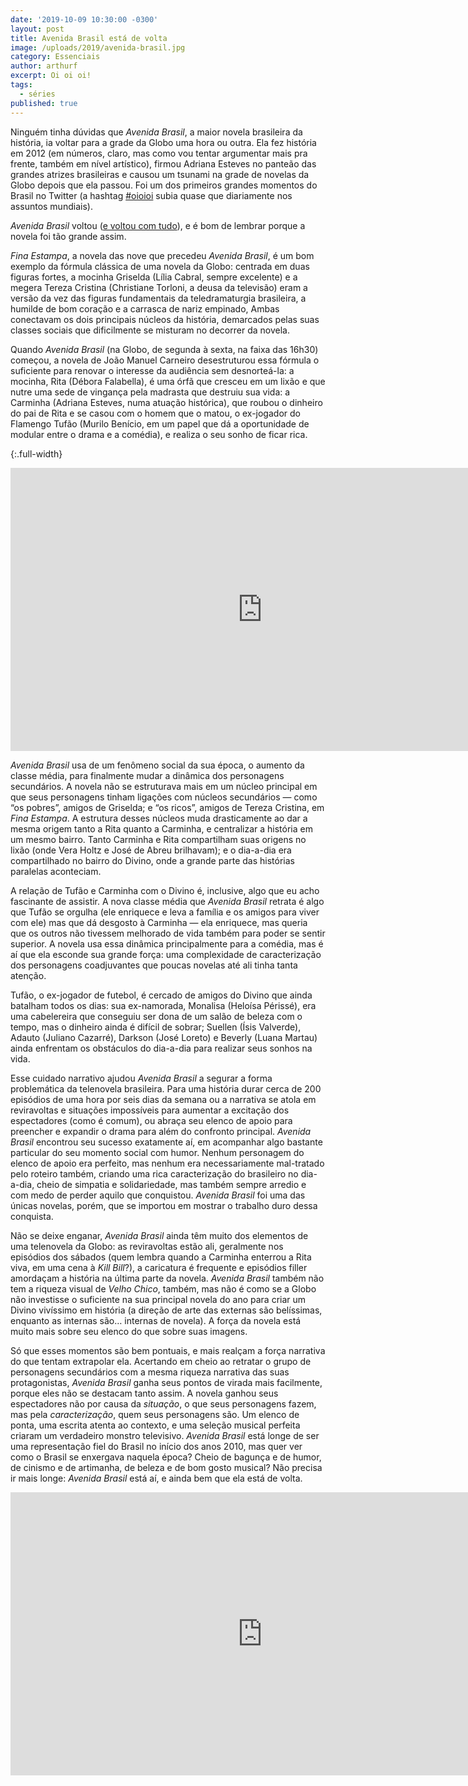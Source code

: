 ```yaml
---
date: '2019-10-09 10:30:00 -0300'
layout: post
title: Avenida Brasil está de volta
image: /uploads/2019/avenida-brasil.jpg
category: Essenciais
author: arthurf
excerpt: Oi oi oi!
tags:
  - séries
published: true
---
```


Ninguém tinha dúvidas que _Avenida Brasil_, a maior novela brasileira da história, ia voltar para a grade da Globo uma hora ou outra. Ela fez história em 2012 (em números, claro, mas como vou tentar argumentar mais pra frente, também em nível artístico), firmou Adriana Esteves no panteão das grandes atrizes brasileiras e causou um tsunami na grade de novelas da Globo depois que ela passou. Foi um dos primeiros grandes momentos do Brasil no Twitter (a hashtag [#oioioi](https://twitter.com/hashtag/oioioi) subia quase que diariamente nos assuntos mundiais).

_Avenida Brasil_ voltou ([e voltou com tudo](https://noticiasdatv.uol.com.br/noticia/audiencias/arrebatadora-avenida-brasil-tem-melhor-estreia-de-reprise-de-novela-em-20-anos-29989)), e é bom de lembrar porque a novela foi tão grande assim.

_Fina Estampa_, a novela das nove que precedeu _Avenida Brasil_, é um bom exemplo da fórmula clássica de uma novela da Globo: centrada em duas figuras fortes, a mocinha Griselda (Lília Cabral, sempre excelente) e a megera Tereza Cristina (Christiane Torloni, a deusa da televisão) eram a versão da vez das figuras fundamentais da teledramaturgia brasileira, a humilde de bom coração e a carrasca de nariz empinado, Ambas conectavam os dois principais núcleos da história, demarcados pelas suas classes sociais que dificilmente se misturam no decorrer da novela.

Quando _Avenida Brasil_ (na Globo, de segunda à sexta, na faixa das 16h30) começou, a novela de João Manuel Carneiro desestruturou essa fórmula o suficiente para renovar o interesse da audiência sem desnorteá-la: a mocinha, Rita (Débora Falabella), é uma órfã que cresceu em um lixão e que nutre uma sede de vingança pela madrasta que destruiu sua vida: a Carminha (Adriana Esteves, numa atuação histórica), que roubou o dinheiro do pai de Rita e se casou com o homem que o matou, o ex-jogador do Flamengo Tufão (Murilo Benício, em um papel que dá a oportunidade de modular entre o drama e a comédia), e realiza o seu sonho de ficar rica.

{:.full-width}
<iframe width="806" height="453" src="https://www.youtube-nocookie.com/embed/QlZqAnUHTI8" frameborder="0" allow="accelerometer; autoplay; encrypted-media; gyroscope; picture-in-picture" allowfullscreen></iframe>

_Avenida Brasil_ usa de um fenômeno social da sua época, o aumento da classe média, para finalmente mudar a dinâmica dos personagens secundários. A novela não se estruturava mais em um núcleo principal em que seus personagens tinham ligações com núcleos secundários — como “os pobres”, amigos de Griselda; e “os ricos”, amigos de Tereza Cristina, em _Fina Estampa_. A estrutura desses núcleos muda drasticamente ao dar a mesma origem tanto a Rita quanto a Carminha, e centralizar a história em um mesmo bairro. Tanto Carminha e Rita compartilham suas origens no lixão (onde Vera Holtz e José de Abreu brilhavam); e o dia-a-dia era compartilhado no bairro do Divino, onde a grande parte das histórias paralelas aconteciam.

A relação de Tufão e Carminha com o Divino é, inclusive, algo que eu acho fascinante de assistir. A nova classe média que _Avenida Brasil_ retrata é algo que Tufão se orgulha (ele enriquece e leva a família e os amigos para viver com ele) mas que dá desgosto à Carminha — ela enriquece, mas queria que os outros não tivessem melhorado de vida também para poder se sentir superior. A novela usa essa dinâmica principalmente para a comédia, mas é aí que ela esconde sua grande força: uma complexidade de caracterização dos personagens coadjuvantes que poucas novelas até ali tinha tanta atenção.

Tufão, o ex-jogador de futebol,  é cercado de amigos do Divino que ainda batalham todos os dias: sua ex-namorada, Monalisa (Heloísa Périssé), era uma cabelereira que conseguiu ser dona de um salão de beleza com o tempo, mas o dinheiro ainda é difícil de sobrar; Suellen (Ísis Valverde), Adauto (Juliano Cazarré), Darkson (José Loreto) e Beverly (Luana Martau) ainda enfrentam os obstáculos do dia-a-dia para realizar seus sonhos na vida.

Esse cuidado narrativo ajudou _Avenida Brasil_ a segurar a forma problemática da telenovela brasileira. Para uma história durar cerca de 200 episódios de uma hora por seis dias da semana ou a narrativa se atola em reviravoltas e situações impossíveis para aumentar a excitação dos espectadores (como é comum), ou abraça seu elenco de apoio para preencher e expandir o drama para além do confronto principal. _Avenida Brasil_ encontrou seu sucesso exatamente aí, em acompanhar algo bastante particular do seu momento social com humor. Nenhum personagem do elenco de apoio era perfeito, mas nenhum era necessariamente mal-tratado pelo roteiro também, criando uma rica caracterização do brasileiro no dia-a-dia, cheio de simpatia e solidariedade, mas também sempre arredio e com medo de perder aquilo que conquistou. _Avenida Brasil_ foi uma das únicas novelas, porém, que se importou em mostrar o trabalho duro dessa conquista.

Não se deixe enganar, _Avenida Brasil_ ainda têm muito dos elementos de uma telenovela da Globo: as reviravoltas estão ali, geralmente nos episódios dos sábados (quem lembra quando a Carminha enterrou a Rita viva, em uma cena à _Kill Bill_?), a caricatura é frequente e episódios filler amordaçam a história na última parte da novela. _Avenida Brasil_ também não tem a riqueza visual de _Velho Chico_, também, mas não é como se a Globo não investisse o suficiente na sua principal novela do ano para criar um Divino vivíssimo em história (a direção de arte das externas são belíssimas, enquanto as internas são… internas de novela). A força da novela está muito mais sobre seu elenco do que sobre suas imagens.

Só que esses momentos são bem pontuais, e mais realçam a força narrativa do que tentam extrapolar ela. Acertando em cheio ao retratar o grupo de personagens secundários com a mesma riqueza narrativa das suas protagonistas, _Avenida Brasil_ ganha seus pontos de virada mais facilmente, porque eles não se destacam tanto assim. A novela ganhou seus espectadores não por causa da _situação_, o que seus personagens fazem, mas pela _caracterização_, quem seus personagens são. Um elenco de ponta, uma escrita atenta ao contexto, e uma seleção musical perfeita criaram um verdadeiro monstro televisivo. _Avenida Brasil_ está longe de ser uma representação fiel do Brasil no início dos anos 2010, mas quer ver como o Brasil se enxergava naquela época? Cheio de bagunça e de humor, de cinismo e de artimanha, de beleza e de bom gosto musical? Não precisa ir mais longe: _Avenida Brasil_ está aí, e ainda bem que ela está de volta.

<iframe width="806" height="453" src="https://www.youtube-nocookie.com/embed/bQSrfw_6z4E?t=11" frameborder="0" allow="accelerometer; autoplay; encrypted-media; gyroscope; picture-in-picture" allowfullscreen></iframe>
